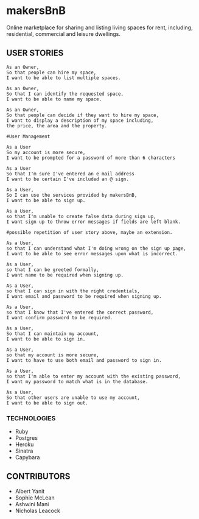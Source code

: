 # makersBnB

Online marketplace for sharing and listing living spaces for rent, including, residential, commercial and leisure dwellings.

## USER STORIES


```
As an Owner,
So that people can hire my space,
I want to be able to list multiple spaces.

As an Owner,
So that I can identify the requested space,
I want to be able to name my space.

As an Owner,
So that people can decide if they want to hire my space,
I want to display a description of my space including,
the price, the area and the property.

#User Management

As a User
So my account is more secure,
I want to be prompted for a password of more than 6 characters

As a User
So that I'm sure I've entered an e mail address
I want to be certain I've included an @ sign.

As a User,
So I can use the services provided by makersBnB,
I want to be able to sign up.

As a User,
so that I'm unable to create false data during sign up,
I want sign up to throw error messages if fields are left blank.

#possible repetition of user story above, maybe an extension.

As a User,
so that I can understand what I'm doing wrong on the sign up page,
I want to be able to see error messages upon what is incorrect.

As a User,
so that I can be greeted formally,
I want name to be required when signing up.

As a User,
so that I can sign in with the right credentials,
I want email and password to be required when signing up.

As a User,
so that I know that I've entered the correct password,
I want confirm password to be required.

As a User,
So that I can maintain my account,
I want to be able to sign in.

As a User,
so that my account is more secure,
I want to have to use both email and password to sign in.

As a User,
so that I'm able to enter my account with the existing password,
I want my password to match what is in the database.

As a User,
So that other users are unable to use my account,
I want to be able to sign out.
```

### TECHNOLOGIES

- Ruby
- Postgres
- Heroku
- Sinatra
- Capybara

## CONTRIBUTORS

- Albert Yanit
- Sophie McLean
- Ashwini Mani
- Nicholas Leacock
